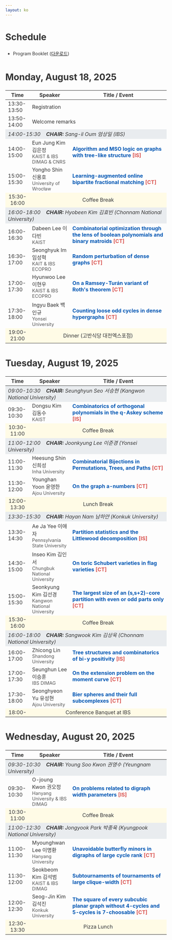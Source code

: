 ```yaml
---
layout: ko
---
```


# Schedule 


- Program Booklet (<a href="/assets/booklet.pdf" target="_blank">다운로드</a>)

<style>
    body {
        font-family: -apple-system, BlinkMacSystemFont, "Segoe UI", Roboto, "Helvetica Neue", Arial, sans-serif;
        line-height: 1.6;
        color: #333;
    }
    main h2 {
        border-bottom: 2px solid #007bff;
        padding-bottom: 10px;
        margin-top: 40px;
    }
    main table {
        width: 100%;
        border-collapse: collapse;
        margin-bottom: 20px;
        font-size: 0.9em;
    }
    main th, main td {
        border: 1px solid #ddd;
        padding: 12px;
        text-align: left;
        vertical-align: top;
    }
    main th {
        background-color: #f8f9fa;
        font-weight: bold;
    }
    main tr:nth-child(even) {
        background-color: #f2f2f2;
    }
    .chair-row {
        background-color: #e9ecef;
        font-style: italic;
    }
    .break-row {
        background-color: #fffbe6;
        text-align: center;
    }
    .talk-title {
        color: #0056b3;
        text-decoration: none;
        cursor: pointer;
        font-weight: bold;
    }
    .talk-title:hover {
        text-decoration: underline;
    }
    .abstract {
        display: none;
        margin-top: 10px;
        padding: 15px;
        background-color: #fdfdfd;
        border-left: 3px solid #007bff;
        font-size: 0.95em;
    }
    .abstract p {
        margin: 0;
    }
    .speaker-info {
        font-size: 0.9em;
        color: #555;
    }
    .talk-type {
        font-weight: bold;
        color: #d9534f;
    }
</style>
# Monday, August 18, 2025 

<table>
    <colgroup>
        <col style="width:15%;">
        <col style="width:25%;">
        <col style="width:60%;">
    </colgroup>
    <thead>
        <tr>
            <th>Time</th>
            <th>Speaker</th>
            <th>Title / Event</th>
        </tr>
    </thead>
    <tbody>
        <tr>
            <td>13:30-13:50</td>
            <td colspan="2">Registration</td>
        </tr>
        <tr>
            <td>13:50-14:00</td>
            <td colspan="2">Welcome remarks</td>
        </tr>
        <tr class="chair-row">
            <td colspan="3">14:00-15:30 &nbsp;&nbsp;&nbsp;<strong>CHAIR:</strong> Sang-il Oum 엄상일 (IBS)</td>
        </tr>
        <tr>
            <td rowspan="2">14:00-15:00</td>
            <td rowspan="2">
                Eun Jung Kim 김은정 <br>
                <span class="speaker-info">KAIST & IBS DIMAG & CNRS</span>
            </td>
            <td>
                <a class="talk-title" onclick="toggleAbstract('abstract1')">Algorithm and MSO logic on graphs with tree-like structure</a>
                <span class="talk-type">[IS]</span>
                <div id="abstract1" class="abstract">
                    <p>A finite-state automaton is a computing machine ("algorithm") of primitive form, which scans a given string over a finite alphabet, e.g. a string consisting of 0's and 1's, and decides if the given string is in some language. It is primitive in the sense that the machine does not have a memory, and the machine keeps track of the inner working of the algorithm by having a "state", out of a finite number of possible states, which is updated according to a hard-wired rule as the machine reads the symbols on the input string one by one. A set of strings ("language") recognized by a finite automaton is known as a regular language. It is well-known that a regular language is precisely described by a homomorphism from the set of all strings to a finite semigroup. A less known but nonetheless important is that a language is regular if and only it is defined by so called Monadic Second Order Logic (Büchi-Elgot-Trakhtenbrot 1960), MSO logic in short. As a consequence, a language that can be defined using MSO logic admits an efficient algorithm for membership test, marking a regular language precisely as a language in which logical, algebraic and algorithmic behavior squarely meet. And these nice characterizations generalize to labelled trees, which extends the path-like shape inherent in strings (Thatcher and Wright, 1968). Courcelle's theorem (Courcelle 1990, Courcelle-Makowski-Rotices 2000) radically broadened the applications of Büchi-Elgot-Trakhtenbrot theorem on the equivalence of "recognizability and definability" on strings. Many fundamental graph problems can be expressed using MSO logic. And many such problems can be efficiently solved via so-called dynamic programming algorithms when the input graph is tree-like, e.g. has constant treewidth or constant cliquewidth. Courcelle's theorem revealed that the availability of dynamic programming algorithms for those problems is not a coincidence by showing that any MSO-definable graph problem has a nice algebraic property. This in turn leads to a meta-algorithm, which is a finite-state (tree) automaton in essence. Whether the opposite implication holds on graph with tree-like structures, thus allowing a nice characterization akin to those on strings and labelled trees, was asked by Courcelle himself (1990). The converse statement of Courcelle's theorem turns out to hold. It is proved by Bojańczyk and Pilipczuk (2016) that if such a nice algebraic property holds for a graph property, the property admits a logical description by MSO logic on graphs of bounded treewidth. As Courcelle's theorem holds on graphs of bounded cliquewidth as well as on matroids of bounded branchwidth when representable over a finite field, it is conjectured that "recognizability equals definability" on these more general structures. In this talk, we overview how algorithms design is intrinsically intertwined with algebraic and logical aspects of problems on graphs with tree-like structure. We also give a brief overview on essential, powerful tools for tackling these conjectures. </p>
                </div>
            </td>
        </tr>
        <tr>
        </tr>
        <tr>
            <td>15:00-15:30</td>
            <td>
                Yongho Shin 신용호 <br>
                <span class="speaker-info">University of Wrocław</span>
            </td>
            <td>
                <a class="talk-title" onclick="toggleAbstract('abstract2')">Learning-augmented online bipartite fractional matching</a>
                <span class="talk-type">[CT]</span>
                <div id="abstract2" class="abstract">
                    <p><strong>Authors:</strong> Davin Choo, Billy Jin, Yongho Shin<br>Online bipartite matching is a fundamental problem in online optimization, extensively studied both in its integral and fractional forms due to its theoretical significance and practical applications, such as online advertising and resource allocation. Motivated by recent progress in learning-augmented algorithms, we study online bipartite fractional matching when the algorithm is given advice in the form of a suggested matching in each iteration. We develop algorithms for both the vertex-weighted and unweighted variants that provably dominate the naive "coin flip" strategy of randomly choosing between the advice-following and advice-free algorithms. Moreover, our algorithm for the vertex-weighted setting extends to the AdWords problem under the small bids assumption, yielding a significant improvement over the seminal work of Mahdian, Nazerzadeh, and Saberi (EC 2007, TALG 2012). Complementing our positive results, we establish a hardness bound on the robustness-consistency tradeoff that is attainable by any algorithm. We empirically validate our algorithms through experiments on synthetic and real-world data. </p>
                </div>
            </td>
        </tr>
        <tr class="break-row">
            <td>15:30-16:00</td>
            <td colspan="2">Coffee Break</td>
        </tr>
        <tr class="chair-row">
            <td colspan="3">16:00-18:00 &nbsp;&nbsp;&nbsp;<strong>CHAIR:</strong> Hyobeen Kim 김효빈 (Chonnam National University)</td>
        </tr>
        <tr>
            <td>16:00-16:30</td>
            <td>
                Dabeen Lee 이다빈 <br>
                <span class="speaker-info">KAIST</span>
            </td>
            <td>
                <a class="talk-title" onclick="toggleAbstract('abstract3')">Combinatorial optimization through the lens of boolean polynomials and binary matroids</a>
                <span class="talk-type">[CT]</span>
                <div id="abstract3" class="abstract">
                    <p><strong>Authors:</strong> Ahmad Abdi, Dabeen Lee<br>Combinatorial optimization is the problem of choosing an optimal combination of items from a discrete set of elements. One of the most pressing challenges in modern applications is to develop efficient methodologies for nonlinear combinatorial optimization. In this talk, we introduce a novel approach to solving nonlinear problems through the lens of boolean polynomials and binary matroids. Discovering previously unrecognized connections to binary matroids, we develop a new framework for linearizing the equivalent boolean polynomial optimization formulation. We provide a simple characterization for the convex hull of binary solutions to the linearization when the underlying binary matroid is a projective geometry, which contains all binary matroids over the same ground set as restrictions. We also show that if the matroid satisfies the sums of circuits property, then the convex hull coincides with the associated cocycle polytope. Moreover, taking the signs of the objective coefficients into account, we extend the sums of circuits property to idealness of binary clutters via signed binary matroids. To go further beyond the sums of circuits property, we present a sum-of-squares hierarchy that admits efficient semidefinite relaxations. Lastly, we explain extensions to discrete optimization over any finite fields. </p>
                </div>
            </td>
        </tr>
        <tr>
            <td>16:30-17:00</td>
            <td>
                Seonghyuk Im 임성혁 <br>
                <span class="speaker-info">KAIT & IBS ECOPRO</span>
            </td>
            <td>
                <a class="talk-title" onclick="toggleAbstract('abstract4')">Random perturbation of dense graphs</a>
                <span class="talk-type">[CT]</span>
                <div id="abstract4" class="abstract">
                    <p><strong>Authors:</strong> Jie Han, Seonghyuk Im, Bin Wang, Junxue Zhang<br>A randomly perturbed graph is formed by taking the union of a deterministic graph G and a binomial random graph G(n,p) on the same vertex set. Balogh, Treglown, and Wagner showed that for a fixed graph F, if p &gg; n<sup>-1/m<sub>1</sub>(F)</sup> and an n-vertex graph G has the minimum degree &delta;(n), then the graph G &cup; G(n,p) contains an F-factor with high probability. We extend their result by proving that if F is not a forest, then it suffices to assume e(G) = &Omega;(n<sup>2</sup>), relaxing the minimum degree condition. Additionally, we establish analogous results for powers of Hamilton cycles and for families of graphs with bounded maximum degree in a randomly perturbed graph. </p>
                </div>
            </td>
        </tr>
        <tr>
            <td>17:00-17:30</td>
            <td>
                Hyunwoo Lee 이현우 <br>
                <span class="speaker-info">KAIST & IBS ECOPRO</span>
            </td>
            <td>
                <a class="talk-title" onclick="toggleAbstract('abstract5')">On a Ramsey-Turán variant of Roth's theorem</a>
                <span class="talk-type">[CT]</span>
                <div id="abstract5" class="abstract">
                    <p><strong>Authors:</strong> Matija Bucić, Micha Christoph, Jaehoon Kim, Hyunwoo Lee, Varun Sivashankar<br>A classical theorem of Roth states that the maximum size of a solution-free set of a homogeneous linear equation L in F<sub>p</sub> is o(p) if and only if the sum of the coefficients of L is 0. In this paper, we prove a Ramsey-Turán variant of Roth's theorem, with respect to a natural notion of "structured" sets introduced by Erdős and Sárközy in the 1970's. Namely, we show that the following statements are equivalent: (a) Every solution-free set A of L in F<sub>p</sub> with &alpha;(Cay<sub>P&#773;<sub>p</sub></sub>(A))=o(p) has size o(p). (b) There exists a non-empty subset of coefficients of L with zero sum. </p>
                </div>
            </td>
        </tr>
        <tr>
            <td>17:30-18:00</td>
            <td>
                Ingyu Baek 백인규 <br>
                <span class="speaker-info">Yonsei University</span>
            </td>
            <td>
                <a class="talk-title" onclick="toggleAbstract('abstract6')">Counting loose odd cycles in dense hypergraphs</a>
                <span class="talk-type">[CT]</span>
                <div id="abstract6" class="abstract">
                    <p><strong>Authors:</strong> Ingyu Baek, Joonkyung Lee<br>Sidorenko's conjecture states that, for all bipartite graphs H, quasirandom graphs asymptotically minimises the number of copies of H taken over all graphs with fixed density p. Although this conjecture has remained open for decades, its natural hypergraph generalisa-tion is known to be false since Sidorenko's own work in the 1990s, which shows that, for a 3-uniform loose 3-cycle C<sub>3</sub><sup>(3)</sup>, there exists a 3-uniform hypergraph G with edge density p such that t(C<sub>3</sub><sup>(3)</sup>,G) &lt; p<sup>3</sup>, where t(H,G) denotes the homomorphism density of H in G. In 2020, with interesting applications in additive combinatorics, Fox, Sah, Sawhney, Stoner, and Zhao showed that the inequality t(C<sub>3</sub><sup>(3)</sup>,G) &ge; p<sup>4</sup> holds and furthermore, the exponent 4 cannot be improved by a smaller number. The tightness of the exponent is demonstrated by Behrend's 3-AP-free set construction, which necessarily requires p tending to zero as |V(G)| tends to infinity. One may then ask whether the tightness of the exponent in the Fox-Sah-Sawhney-Stoner-Zhao inequality can be evidenced by an arbitrary 'dense' hypergraph G, e.g., p=1/2. An analogous question for graphs was recently asked by Blekherman, Raymond, Razborov, and Wei. We answer this question in the negative, by obtaining nontrivial lower-order terms in the lower bound for t(C<sub>3</sub><sup>(3)</sup>,G) beyond p<sup>4</sup>. Our method also generalises to longer loose odd cycles, which can be seen as a progress towards a recent question of Spiro and Nie. </p>
                </div>
            </td>
        </tr>
         <tr class="break-row">
            <td>19:00-21:00</td>
            <td colspan="2">Dinner (고반식당 대전엑스포점)</td>
        </tr>
    </tbody>
</table>

# Tuesday, August 19, 2025
<table>
    <colgroup>
        <col style="width:15%;">
        <col style="width:25%;">
        <col style="width:60%;">
    </colgroup>
    <thead>
        <tr>
            <th>Time</th>
            <th>Speaker</th>
            <th>Title / Event</th>
        </tr>
    </thead>
    <tbody>
        <tr class="chair-row">
            <td colspan="3">09:00-10:30 &nbsp;&nbsp;&nbsp;<strong>CHAIR:</strong> Seunghyun Seo 서승현 (Kangwon National University)</td>
        </tr>
        <tr>
            <td rowspan="2">09:30-10:30</td>
            <td rowspan="2">
                Dongsu Kim 김동수 <br>
                <span class="speaker-info">KAIST</span>
            </td>
            <td>
                <a class="talk-title" onclick="toggleAbstract('abstract7')">Combinatorics of orthogonal polynomials in the q-Askey scheme</a>
                <span class="talk-type">[IS]</span>
                <div id="abstract7" class="abstract">
                    <p>Combinatorics of orthogonal polynomials has been studied from 1980's. There are various combinatorial interpretations for important orthogonal polynomials and their properties. Orthogonal polynomials in q-Askey scheme have q-factorials in their terms and coefficients. A nice combinatorial model to handle q-factorials has been introduced in Lecture hall graphs and the Askey scheme, by S. Corteel, B. Jonnadula, J. Keating, J. S. Kim, arXiv:2311.12761v2. This talk is a history of the combinatorics of orthogonal polynomials up to the above paper. </p>
                </div>
            </td>
        </tr>
        <tr>
        </tr>
        <tr class="break-row">
            <td>10:30-11:00</td>
            <td colspan="2">Coffee Break</td>
        </tr>
        <tr class="chair-row">
            <td colspan="3">11:00-12:00 &nbsp;&nbsp;&nbsp;<strong>CHAIR:</strong> Joonkyung Lee 이준경 (Yonsei University)</td>
        </tr>
        <tr>
            <td>11:00-11:30</td>
            <td>
                Heesung Shin 신희성 <br>
                <span class="speaker-info">Inha University</span>
            </td>
            <td>
                <a class="talk-title" onclick="toggleAbstract('abstract8')">Combinatorial Bijections in Permutations, Trees, and Paths</a>
                <span class="talk-type">[CT]</span>
                <div id="abstract8" class="abstract">
                    <p>This presentation traces my two-decade journey exploring combinatorial bijections in enumerative combinatorics. My research establishes strong connections and provides combinatorial interpretations for algebraic identities between permutations, trees (rooted, ordered, labeled, p-ary), and lattice paths (Dyck, Schröder, Delannoy, F-paths). Key contributions include bijections for pattern-avoiding inversion sequences and permutations, refined enumerations of trees based on various properties like indegree sequences and maximal decreasing subtrees, and analysis of lattice paths with avoidance conditions. The work also covers bijections for parking functions and involutions on partitions for hook length symmetry. This talk emphasizes the power of bijections in solving problems and revealing new connections in combinatorial theory. </p>
                </div>
            </td>
        </tr>
        <tr>
            <td>11:30-12:00</td>
            <td>
                Younghan Yoon 윤영한 <br>
                <span class="speaker-info">Ajou University</span>
            </td>
            <td>
                <a class="talk-title" onclick="toggleAbstract('abstract9')">On the graph a-numbers</a>
                <span class="talk-type">[CT]</span>
                <div id="abstract9" class="abstract">
                    <p><strong>Authors:</strong> Suyoung Choi, Younghan Yoon<br>We introduce combinatorial invariants, called a-numbers, of finite simple graphs, motivated by toric topology. These invariants exactly correspond to the Betti numbers of the canonical real toric variety associated with graphs. In this talk, we explore two fundamental questions about the behavior of the a-numbers: 1. Are they monotone increasing under edge inclusion? 2. Do they form a unimodal sequence? </p>
                </div>
            </td>
        </tr>
        <tr class="break-row">
            <td>12:00-13:30</td>
            <td colspan="2">Lunch Break</td>
        </tr>
        <tr class="chair-row">
            <td colspan="3">13:30-15:30 &nbsp;&nbsp;&nbsp;<strong>CHAIR:</strong> Hayan Nam 남하얀 (Konkuk University)</td>
        </tr>
        <tr>
            <td rowspan="2">13:30-14:30</td>
            <td rowspan="2">
                Ae Ja Yee 이애자 <br>
                <span class="speaker-info">Pennsylvania State University</span>
            </td>
            <td>
                <a class="talk-title" onclick="toggleAbstract('abstract10')">Partition statistics and the Littlewood decomposition</a>
                <span class="talk-type">[IS]</span>
                <div id="abstract10" class="abstract">
                    <p>(in honor of Professor Dongsu Kim's retirement)<br>Integer partitions carry various interesting statistics. Of those, the most loved and studied statistics are Dyson's rank and crank, which explain Ramanujan's mod 5, 7 and 11 partition congruences. In 1990, Garvan, Kim and Stanton found other cranks, which split the set of partitions into t equinumerous classes for t=5,7,11 and thus give a combinatorial account for the three congruences of Ramanujan. In their proof, the Littlewood decomposition of partitions into t-core and t-quotient partitions is an essential component. Since then, their cranks along with Dyson's rank and crank have been adopted to prove other partition congruences and refinements. In this talk, I will discuss the Littlewood decomposition from a partition theory point of view and present some recent results on various partition statistics arising from the Littlewood decomposition. This talk is based on joint work with Hyunsoo Cho, Byungchan Kim and Eunmi Kim. </p>
                </div>
            </td>
        </tr>
        <tr>
        </tr>
        <tr>
            <td>14:30-15:00</td>
            <td>
                Inseo Kim 김인서 <br>
                <span class="speaker-info">Chungbuk National University</span>
            </td>
            <td>
                <a class="talk-title" onclick="toggleAbstract('abstract11')">On toric Schubert varieties in flag varieties</a>
                <span class="talk-type">[CT]</span>
                <div id="abstract11" class="abstract">
                    <p><strong>Authors:</strong> Inseo Kim, Eunjeong Lee<br>Let G be a simple algebraic group over C, and let P be a parabolic subgroup of G. A flag variety G/P is a smooth projective homogeneous variety that admits an action of a maximal torus T of G, where T is contained in the parabolic subgroup P. Schubert varieties form an interesting family of T-invariant subvarieties of G/P indexed by elements of a certain coset of the Weyl group of G. Note that not every Schubert variety is toric with respect to the induced T-action. In this talk, we consider toric Schubert varieties in G/P when G is of type A. </p>
                </div>
            </td>
        </tr>
        <tr>
            <td>15:00-15:30</td>
            <td>
                Seonkyung Kim 김선경 <br>
                <span class="speaker-info">Kangwon National University</span>
            </td>
            <td>
                <a class="talk-title" onclick="toggleAbstract('abstract12')">The largest size of an (s,s+2)-core partition with even or odd parts only</a>
                <span class="talk-type">[CT]</span>
                <div id="abstract12" class="abstract">
                    <p><strong>Authors:</strong> Hyoeun Cho, Seong hyeon Hwan, Seonkyung Kim, Hayan Nam<br>Olsson and Stanton initiated the computation of the largest size of a simultaneous core partition. Since then, there have been various works on the largest size of a core partition. In particular, Nam and Yu computed the largest size of an (s,s+1)-core partition, where all the parts are of the same parity. In this paper, we evaluate the largest size of an (s,s+2)-core partition, where all the parts are of the same parity. </p>
                </div>
            </td>
        </tr>
        <tr class="break-row">
            <td>15:30-16:00</td>
            <td colspan="2">Coffee Break</td>
        </tr>
        <tr class="chair-row">
            <td colspan="3">16:00-18:00 &nbsp;&nbsp;&nbsp;<strong>CHAIR:</strong> Sangwook Kim 김상욱 (Chonnam National University)</td>
        </tr>
        <tr>
            <td rowspan="2">16:00-17:00</td>
            <td rowspan="2">
                Zhicong Lin <br>
                <span class="speaker-info">Shandong University</span>
            </td>
            <td>
                <a class="talk-title" onclick="toggleAbstract('abstract13')">Tree structures and combinatorics of bi-y positivity</a>
                <span class="talk-type">[IS]</span>
                <div id="abstract13" class="abstract">
                    <p>Multiset Eulerian polynomials and 1/k-Eulerian polynomials are different generalizations of the classical Eulerian polynomials. I will talk about combinatorics of their bi-y-positivity via tree structures. </p>
                </div>
            </td>
        </tr>
        <tr>
        </tr>
        <tr>
            <td>17:00-17:30</td>
            <td>
                Seunghun Lee 이승훈 <br>
                <span class="speaker-info">IBS DIMAG</span>
            </td>
            <td>
                <a class="talk-title" onclick="toggleAbstract('abstract14')">On the extension problem on the moment curve</a>
                <span class="talk-type">[CT]</span>
                <div id="abstract14" class="abstract">
                    <p><strong>Authors:</strong> Seunghun Lee, Eran Nevo<br>We show that for 2 &le; d &le; 4 every finite geometric simplicial complex &Delta; with vertices on the moment curve in R<sup>d</sup> can be extended to a triangulation T of the cyclic polytope C where &Delta; T and C all have same vertex set. Further, for d &ge; 5 we construct complexes &Delta; for which no such triangulations T exist. </p>
                </div>
            </td>
        </tr>
        <tr>
            <td>17:30-18:00</td>
            <td>
                Seonghyeon Yu 유성현 <br>
                <span class="speaker-info">Ajou University</span>
            </td>
            <td>
                <a class="talk-title" onclick="toggleAbstract('abstract15')">Bier spheres and their full subcomplexes</a>
                <span class="talk-type">[CT]</span>
                <div id="abstract15" class="abstract">
                    <p><strong>Authors:</strong> Suyoung Choi, Younghan Yoon, Seonghyeon Yu<br>In 1992, Thomas Bier introduced a combinatorial construction that yields a large family of simplicial (m-2)-dimensional PL-spheres on 2m vertices. In algebraic topology, the full subcomplexes of a simplicial complex K often provide significant information about topological invariants of K or the topological space associated with K. In this talk, we will discuss full subcomplexes and the bigraded Betti numbers of Bier spheres. </p>
                </div>
            </td>
        </tr>
        <tr class="break-row">
            <td>18:00-</td>
            <td colspan="2">Conference Banquet at IBS</td>
        </tr>
    </tbody>
</table>

# Wednesday, August 20, 2025

<table>
    <colgroup>
        <col style="width:15%;">
        <col style="width:25%;">
        <col style="width:60%;">
    </colgroup>
    <thead>
        <tr>
            <th>Time</th>
            <th>Speaker</th>
            <th>Title / Event</th>
        </tr>
    </thead>
    <tbody>
        <tr class="chair-row">
            <td colspan="3">09:30-10:30 &nbsp;&nbsp;&nbsp;<strong>CHAIR:</strong> Young Soo Kwon 권영수 (Yeungnam University)</td>
        </tr>
        <tr>
            <td rowspan="2">09:30-10:30</td>
            <td rowspan="2">
                O-joung Kwon 권오정 <br>
                <span class="speaker-info">Hanyang University & IBS DIMAG</span>
            </td>
            <td>
                <a class="talk-title" onclick="toggleAbstract('abstract16')">On problems related to digraph width parameters</a>
                <span class="talk-type">[IS]</span>
                <div id="abstract16" class="abstract">
                    <p>Treewidth is a well-known graph parameter that plays an important role in Robertson and Seymour's graph minors project. Several width parameters inspired by treewidth have been introduced for digraphs, including directed treewidth, directed pathwidth, DAG-width, Kelly-width, cycle rank, DAG-depth, and so on. Compared to undirected width parameters, finding unavoidable structures for digraph width parameters turns out to be very difficult. Recently, we provided a collection of three obstruction families for cycle rank in terms of butterfly minors. In this talk, we present this result and related open problems. This is joint work with Meike Hatzel, Myounghwan Lee, and Sebastian Wiederrecht. </p>
                </div>
            </td>
        </tr>
        <tr>
        </tr>
        <tr class="break-row">
            <td>10:30-11:00</td>
            <td colspan="2">Coffee Break</td>
        </tr>
        <tr class="chair-row">
            <td colspan="3">11:00-12:30 &nbsp;&nbsp;&nbsp;<strong>CHAIR:</strong> Jongyook Park 박종육 (Kyungpook National University)</td>
        </tr>
        <tr>
            <td>11:00-11:30</td>
            <td>
                Myounghwan Lee 이명환 <br>
                <span class="speaker-info">Hanyang University</span>
            </td>
            <td>
                <a class="talk-title" onclick="toggleAbstract('abstract17')">Unavoidable butterfly minors in digraphs of large cycle rank</a>
                <span class="talk-type">[CT]</span>
                <div id="abstract17" class="abstract">
                    <p><strong>Authors:</strong> Meike Hatzel, O-joung Kwon, Myounghwan Lee, Sebastian Wiederrecht<br>Cycle rank is one of the depth parameters for digraphs introduced by Eggan in 1963. We show that there exists a function f:N→N such that every digraph of cycle rank at least f(k) contains a directed cycle chain, a directed ladder, or a directed tree chain of order k as a butterfly minor. Directed cycle chains and directed ladders are strongly connected digraphs that are obtained from an undirected path by splitting its edges or vertices in a specific way. A directed tree chain of order k is obtained from a directed path v<sub>1</sub>v<sub>2</sub>...v<sub>2<sup>k</sup></sub> by adding the edge (v<sub>2<sup>i</sup>j</sub>,v<sub>2<sup>i</sup>j+2<sup>i</sup>-1</sub>) for every i∈{1,...,k} and j∈{1,...,2<sup>k-i</sup>}. We also investigate a new connection between cycle rank and a directed analogue of the weak coloring number of graphs. </p>
                </div>
            </td>
        </tr>
        <tr>
            <td>11:30-12:00</td>
            <td>
                Seokbeom Kim 김석범 <br>
                <span class="speaker-info">KAIST & IBS DIMAG</span>
            </td>
            <td>
                <a class="talk-title" onclick="toggleAbstract('abstract18')">Subtournaments of tournaments of large clique-width</a>
                <span class="talk-type">[CT]</span>
                <div id="abstract18" class="abstract">
                    <p><strong>Authors:</strong> Seokbeom Kim, Taite LaGrange, Mathieu Rundström, Sophie Spirkl<br>If a graph has large clique-width, what can we say about its induced subgraphs? From classical results on clique-width, it is not hard to deduce that the class of H-free graphs has bounded clique-width if and only if H is an induced subgraph of a four-vertex path. Here, a graph is H-free if it has no induced subgraph isomorphic to H. Motivated by this result, there have been studies on the clique-width of graphs excluding two or more graphs as induced subgraphs, as well as H-free graphs with additional structural properties. In this talk, we investigate an analogue of this question for tournaments, which are a special type of directed graph. Again, what can we say about subtournaments of a tournament with large (directed) clique-width? We present recent progress on this question along with some open problems. </p>
                </div>
            </td>
        </tr>
        <tr>
            <td>12:00-12:30</td>
            <td>
                Seog-Jin Kim 김석진 <br>
                <span class="speaker-info">Konkuk University</span>
            </td>
            <td>
                <a class="talk-title" onclick="toggleAbstract('abstract19')">The square of every subcubic planar graph without 4-cycles and 5-cycles is 7-choosable</a>
                <span class="talk-type">[CT]</span>
                <div id="abstract19" class="abstract">
                    <p><strong>Authors:</strong> Ligang Jin, Yingli Kang, Seog-Jin Kim<br>The square of a graph G, denoted G<sup>2</sup>, has the same vertex set as G and has an edge between two vertices if the distance between them in G is at most 2. Thomassen (2018) proved that &chi;(G<sup>2</sup>) &le; 7 if G is a subcubic planar graph. A natural question is whether &chi;<sub>t</sub>(G<sup>2</sup>) &le; 7 or not if G is a subcubic planar graph. Recently, Kim and Lian (2024) proved that &chi;<sub>l</sub>(G<sup>2</sup>) &le; 7 if G is a subcubic planar graph of girth at least 6. In this paper, we prove that &chi;<sub>l</sub>(G<sup>2</sup>) &le; 7 if G is a subcubic planar graph without 4-cycles and 5-cycles, which improves the result of Kim and Lian. </p>
                </div>
            </td>
        </tr>
        <tr class="break-row">
            <td>12:30-13:30</td>
            <td colspan="2">Pizza Lunch</td>
        </tr>
    </tbody>
</table>

<script>
    function toggleAbstract(id) {
        var element = document.getElementById(id);
        if (element.style.display === "none" || element.style.display === "") {
            element.style.display = "block";
        } else {
            element.style.display = "none";
        }
    }
</script>

















  








<script>
(function() {
  // Toggle abstract rows when clicking the talk title
  document.querySelectorAll('a.talk-open[data-id]').forEach(function(link) {
    link.addEventListener('click', function(ev) {
      const tr = link.closest('tr');
      const absRow = tr && tr.nextElementSibling && tr.nextElementSibling.classList.contains('abstract-row')
        ? tr.nextElementSibling
        : null;
      if (absRow) {
        absRow.style.display = (absRow.style.display === 'table-row') ? 'none' : 'table-row';
        ev.preventDefault();
      }
    });
  });
  // Make the "Abstract" link in the notes column behave the same as clicking the title
  document.querySelectorAll('td .lightLink[href^="#"]').forEach(function(a) {
    a.addEventListener('click', function(ev) {
      const tr = a.closest('tr');
      const titleLink = tr && tr.querySelector('a.talk-open[data-id]');
      if (titleLink) {
        titleLink.click();
        ev.preventDefault();
      }
    });
  });
})();
</script>